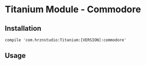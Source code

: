 # Titanium Module - Commodore

## Installation

```
compile 'com.hrznstudio:Titanium:[VERSION]:commodore'
```

## Usage